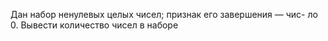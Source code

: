  Дан набор ненулевых целых чисел; признак его завершения — чис-
 ло 0. Вывести количество чисел в наборе

